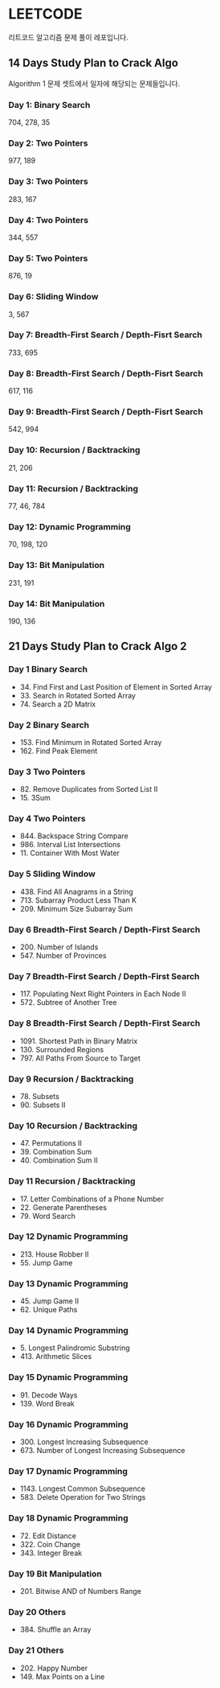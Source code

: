 # LEETCODE
리트코드 알고리즘 문제 풀이 레포입니다.

## 14 Days Study Plan to Crack Algo
Algorithm 1 문제 셋트에서 일자에 해당되는 문제들입니다. 
### Day 1: Binary Search
704, 278, 35

### Day 2: Two Pointers
977, 189

### Day 3: Two Pointers
283, 167

### Day 4: Two Pointers
344, 557

### Day 5: Two Pointers
876, 19

### Day 6: Sliding Window
3, 567

### Day 7: Breadth-First Search / Depth-Fisrt Search
733, 695

### Day 8: Breadth-First Search / Depth-Fisrt Search
617, 116

### Day 9: Breadth-First Search / Depth-Fisrt Search
542, 994

### Day 10: Recursion / Backtracking
21, 206

### Day 11: Recursion / Backtracking
77, 46, 784

### Day 12: Dynamic Programming
70, 198, 120

### Day 13: Bit Manipulation
231, 191

### Day 14: Bit Manipulation
190, 136

## 21 Days Study Plan to Crack Algo 2
### Day 1 Binary Search
- 34\. Find First and Last Position of Element in Sorted Array
- 33\. Search in Rotated Sorted Array
- 74\. Search a 2D Matrix
### Day 2 Binary Search
- 153\. Find Minimum in Rotated Sorted Array
- 162\. Find Peak Element
### Day 3 Two Pointers
- 82\. Remove Duplicates from Sorted List II
- 15\. 3Sum
### Day 4 Two Pointers
- 844\. Backspace String Compare
- 986\. Interval List Intersections
- 11\. Container With Most Water
### Day 5 Sliding Window
- 438\. Find All Anagrams in a String
- 713\. Subarray Product Less Than K
- 209\. Minimum Size Subarray Sum
### Day 6 Breadth-First Search / Depth-First Search
- 200\. Number of Islands
- 547\. Number of Provinces
### Day 7 Breadth-First Search / Depth-First Search
- 117\. Populating Next Right Pointers in Each Node II
- 572\. Subtree of Another Tree
### Day 8 Breadth-First Search / Depth-First Search
- 1091\. Shortest Path in Binary Matrix
- 130\. Surrounded Regions
- 797\. All Paths From Source to Target
### Day 9 Recursion / Backtracking
- 78\. Subsets
- 90\. Subsets II
### Day 10 Recursion / Backtracking
- 47\. Permutations II
- 39\. Combination Sum
- 40\. Combination Sum II
### Day 11 Recursion / Backtracking
- 17\. Letter Combinations of a Phone Number
- 22\. Generate Parentheses
- 79\. Word Search
### Day 12 Dynamic Programming
- 213\. House Robber II
- 55\. Jump Game
### Day 13 Dynamic Programming
- 45\. Jump Game II
- 62\. Unique Paths
### Day 14 Dynamic Programming
- 5\. Longest Palindromic Substring
- 413\. Arithmetic Slices
### Day 15 Dynamic Programming
- 91\. Decode Ways
- 139\. Word Break
### Day 16 Dynamic Programming
- 300\. Longest Increasing Subsequence
- 673\. Number of Longest Increasing Subsequence
### Day 17 Dynamic Programming
- 1143\. Longest Common Subsequence
- 583\. Delete Operation for Two Strings
### Day 18 Dynamic Programming
- 72\. Edit Distance
- 322\. Coin Change
- 343\. Integer Break
### Day 19 Bit Manipulation
- 201\. Bitwise AND of Numbers Range
### Day 20 Others
- 384\. Shuffle an Array
### Day 21 Others
- 202\. Happy Number
- 149\. Max Points on a Line